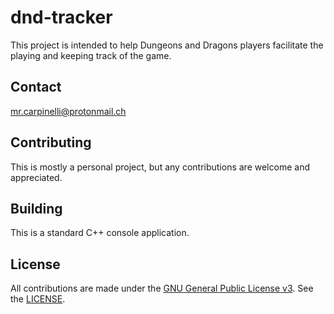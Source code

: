 # dnd-tracker

This project is intended to help Dungeons and Dragons players facilitate the 
playing and keeping track of the game.

## Contact

mr.carpinelli@protonmail.ch

## Contributing

This is mostly a personal project, but any contributions are welcome and 
appreciated.

## Building

This is a standard C++ console application.

## License

All contributions are made under the [GNU General Public License v3](https://www.gnu.org/licenses/gpl-3.0.en.html). See the [LICENSE](LICENSE).

